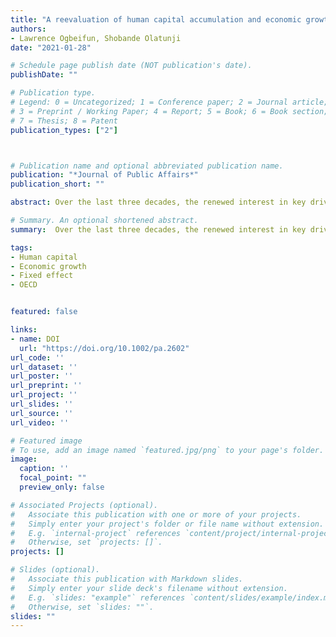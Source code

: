 ```yaml
---
title: "A reevaluation of human capital accumulation and economic growth in OECD"
authors:
- Lawrence Ogbeifun, Shobande Olatunji
date: "2021-01-28"

# Schedule page publish date (NOT publication's date).
publishDate: ""

# Publication type.
# Legend: 0 = Uncategorized; 1 = Conference paper; 2 = Journal article;
# 3 = Preprint / Working Paper; 4 = Report; 5 = Book; 6 = Book section;
# 7 = Thesis; 8 = Patent
publication_types: ["2"]



# Publication name and optional abbreviated publication name.
publication: "*Journal of Public Affairs*"
publication_short: ""

abstract: Over the last three decades, the renewed interest in key drivers of economic growth in OECD countries has been the central discourse. The argument is whether physical or human capital matters for the economic growth in these countries. This study contributes to the ongoing debate  by exploring the connection between human capital accumulation and economic growth between 1986 and 2018 for a panel of 24 OECD countries. The  empirical evidence is based on the fixed effect and two-stage lease squares (2SLS). The result indicates that growth does not converge between countries. Further evidence shows that human capital, the savings rate, and the openness of trade play a vital role in OECD countries' economic growth. On the contrary, the findings show that life expectancy and inflation have adverse effects on growth. Thus, the study recommends the urgent need for intervention programs tailored toward improving research and development combined with investment in the well-being of the people and the effective utilization of human capital to promote growth while mitigating inflationary pressure

# Summary. An optional shortened abstract.
summary:  Over the last three decades, the renewed interest in key drivers of economic growth in OECD countries has been the central discourse. The argument is whether physical or human capital matters for the economic growth in these countries. This study contributes to the ongoing debate by exploring the connection between human capital accumulation and economic growth between 1986 and 2018 for a panel of 24 OECD countries. The empirical evidence is based on the fixed effect and two-stage lease squares (2SLS). The result indicates that growth does not converge between countries. Further evidence shows that human capital, the savings rate, and the openness of trade play a vital role in OECD countries' economic growth. On the contrary, the findings show that life expectancy and inflation have adverse effects on growth. Thus, the study recommends the urgent need for intervention programs tailored toward improving research and development combined with investment in the well-being of the people and the effective utilization of human capital to promote growth while mitigating inflationary pressure

tags:
- Human capital
- Economic growth
- Fixed effect
- OECD


featured: false

links:
- name: DOI
  url: "https://doi.org/10.1002/pa.2602"
url_code: ''
url_dataset: ''
url_poster: ''
url_preprint: ''
url_project: ''
url_slides: ''
url_source: ''
url_video: ''

# Featured image
# To use, add an image named `featured.jpg/png` to your page's folder. 
image:
  caption: ''
  focal_point: ""
  preview_only: false

# Associated Projects (optional).
#   Associate this publication with one or more of your projects.
#   Simply enter your project's folder or file name without extension.
#   E.g. `internal-project` references `content/project/internal-project/index.md`.
#   Otherwise, set `projects: []`.
projects: []

# Slides (optional).
#   Associate this publication with Markdown slides.
#   Simply enter your slide deck's filename without extension.
#   E.g. `slides: "example"` references `content/slides/example/index.md`.
#   Otherwise, set `slides: ""`.
slides: ""
---
```

